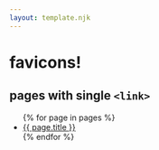 ```yaml
---
layout: template.njk
---
```

# favicons!

## pages with single `<link>`

<ul>
{% for page in pages %}
<li><a href="{{ page.permalink }}">{{ page.title }}</a></li>
{% endfor %}
</ul>
